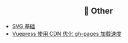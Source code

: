 <h2 align="center">🌈 Other</h2>

- [SVG 基础](/_posts/other/svg.html)
- [Vuepress 使用 CDN 优化 gh-pages 加载速度](/_posts/other/vuepress_gh-pages_cdn.html)
